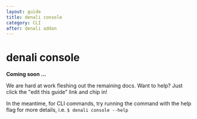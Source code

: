 ```yaml
---
layout: guide
title: denali console
category: CLI
after: denali addon
---
```


# denali console

**Coming soon ...**

We are hard at work fleshing out the remaining docs. Want to help? Just click
the "edit this guide" link and chip in!

In the meantime, for CLI commands, try running the command with the help flag
for more details, i.e. `$ denali console --help`
